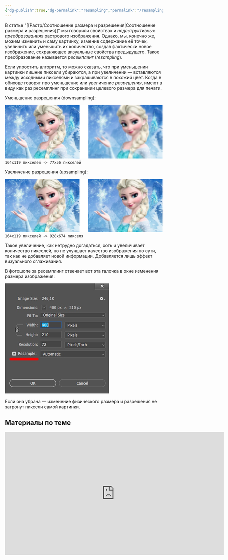 ```yaml
---
{"dg-publish":true,"dg-permalink":"resampling","permalink":"/resampling/","created":"2025-04-09T13:21:51.500+07:00","updated":"2025-04-09T14:01:35.501+07:00"}
---
```


В статье "[[Растр/Соотношение размера и разрешения\|Соотношение размера и разрешения]]" мы говорили свойствах и _недеструктивных преобразованиях_ растрового изображения. Однако, мы, конечно же, можем изменить и саму картинку, изменив содержание её точек, увеличить или уменьшить их количество, создав фактически новое изображение, сохраняющее визуальные свойства предыдущего. Такое преобразование называется _ресемплинг_ (_resampling_).

Если упростить алгоритм, то можно сказать, что при уменьшении картинки лишние пиксели убираются, а при увеличении — вставляются между исходными пикселями и закрашиваются в похожий цвет. Когда в обиходе говорят про уменьшение или увеличение *разрешения*, имеют в виду как раз ресемплинг при сохранении целевого размера для печати.

Уменьшение разрешения (downsampling):

![downsample.png](/img/user/assets/downsample.png)
`164x119 пикселей -> 77x56 пикселей`

Увеличение разрешения (upsampling):

![upsample.png](/img/user/assets/upsample.png)
`164x119 пикселей -> 928x674 пикселя`

Такое увеличение, как нетрудно догадаться, хоть и увеличивает количество пикселей, но не улучшает качество изображения по сути, так как не добавляет новой информации. Добавляется лишь эффект визуального сглаживания.

В фотошопе за ресемплинг отвечает вот эта галочка в окне изменения размера изображения:

![photoshop-resample.png](/img/user/assets/photoshop-resample.png)

Если она убрана — изменение физического размера и разрешения не затронут пиксели самой картинки.

## Материалы по теме

<iframe width="700" height="394" src="https://www.youtube.com/embed/n3UE--6iWw8" class="youtube" title="" loading="lazy" frameborder="0" allow="accelerometer; autoplay; clipboard-write; encrypted-media; gyroscope; picture-in-picture; web-share" allowfullscreen></iframe>